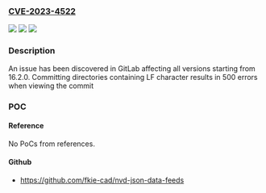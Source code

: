 ### [CVE-2023-4522](https://cve.mitre.org/cgi-bin/cvename.cgi?name=CVE-2023-4522)
![](https://img.shields.io/static/v1?label=Product&message=GitLab&color=blue)
![](https://img.shields.io/static/v1?label=Version&message=0%3C%2016.2.0%20&color=brighgreen)
![](https://img.shields.io/static/v1?label=Vulnerability&message=CWE-138%3A%20Improper%20Neutralization%20of%20Special%20Elements&color=brighgreen)

### Description

An issue has been discovered in GitLab affecting all versions starting from 16.2.0. Committing directories containing LF character results in 500 errors when viewing the commit

### POC

#### Reference
No PoCs from references.

#### Github
- https://github.com/fkie-cad/nvd-json-data-feeds

